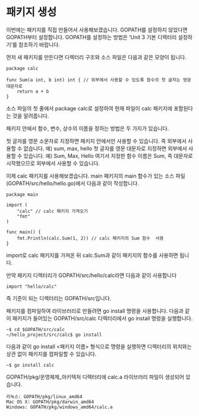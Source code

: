 # 패키지 생성

이번에는 패키지를 직접 만들어서 사용해보겠습니다. GOPATH를 설정하지 않았다면 GOPATH부터 설정합니다. GOPATH를 설정하는 방법은 ‘Unit 3 기본 디렉터리 설정하기’를 참조하기 바랍니다.

먼저 새 패키지를 만든다면 디렉터리 구조와 소스 파일은 다음과 같은 모양이 됩니다.
```
package calc

func Sum(a int, b int) int { // 외부에서 사용할 수 있도록 함수의 첫 글자는 영문 대문자로
	return a + b
}
```
소스 파일의 첫 줄에서 package calc로 설정하여 현재 파일이 calc 패키지에 포함된다는 것을 알려줍니다.

패키지 안에서 함수, 변수, 상수의 이름을 정하는 방법은 두 가지가 있습니다.

첫 글자를 영문 소문자로 지정하면 패키지 안에서만 사용할 수 있습니다. 즉 외부에서 사용할 수 없습니다. 예) sum, max, hello
첫 글자를 영문 대문자로 지정하면 외부에서 사용할 수 있습니다. 예) Sum, Max, Hello
여기서 지정한 함수 이름은 Sum, 즉 대문자로 시작했으므로 외부에서 사용할 수 있습니다.

이제 calc 패키지를 사용해보겠습니다. main 패키지의 main 함수가 있는 소스 파일(GOPATH/src/hello/hello.go)에서 다음과 같이 작성합니다.

```
package main

import (
	"calc" // calc 패키지 가져오기
	"fmt"
)

func main() {
	fmt.Println(calc.Sum(1, 2)) // calc 패키지의 Sum 함수  사용
}
```
import로 calc 패키지를 가져온 뒤 calc.Sum과 같이 패키지의 함수를 사용하면 됩니다.

만약 패키지 디렉터리가 GOPATH/src/hello/calc라면 다음과 같이 사용합니다

```
import "hello/calc"
```
즉 기준이 되는 디렉터리는 GOPATH/src입니다.

패키지를 컴파일하여 라이브러리로 만들려면 go install 명령을 사용합니다. 다음과 같이 패키지가 들어있는 GOPATH/src/calc 디렉터리에서 go install 명령을 실행합니다.
```
~$ cd $GOPATH/src/calc
~/hello_project/src/calc$ go install
```
다음과 같이 go install <패키지 이름> 형식으로 명령을 실행하면 디렉터리의 위치와는 상관 없이 패키지를 컴파일할 수 있습니다.
```
~$ go install calc
```
GOPATH/pkg/운영체제_아키텍처 디렉터리에 calc.a 라이브러리 파일이 생성되어 있습니다.
```
리눅스: GOPATH/pkg/linux_amd64
Mac OS X: GOPATH/pkg/darwin_amd64
Windows: GOPATH/pkg/windows_amd64/calc.a
```
